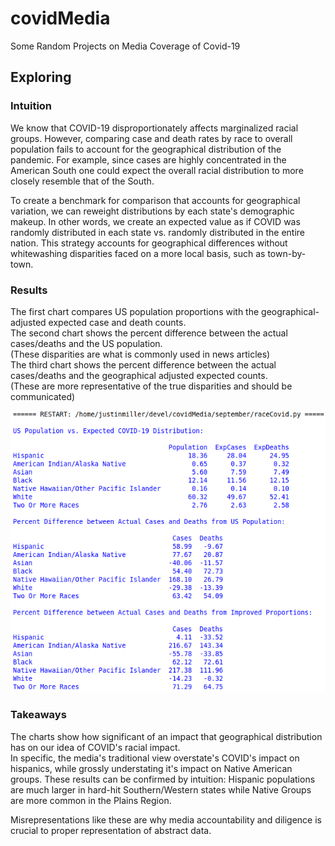 # covidMedia
Some Random Projects on Media Coverage of Covid-19

## Exploring 
### Intuition
We know that COVID-19 disproportionately affects marginalized racial groups. 
However, comparing case and death rates by race to overall population fails to account for the geographical distribution of the pandemic. 
For example, since cases are highly concentrated in the American South one could expect the overall racial distribution to more closely resemble that of the South.
<br>

To create a benchmark for comparison that accounts for geographical variation, we can reweight distributions by each state's demographic makeup. 
In other words, we create an expected value as if COVID was randomly distributed in each state vs. randomly distributed in the entire nation.
This strategy accounts for geographical differences without whitewashing disparities faced on a more local basis, such as town-by-town.

### Results
The first chart compares US population proportions with the geographical-adjusted expected case and death counts. <br>
The second chart shows the percent difference between the actual cases/deaths and the US population. <br>
(These disparities are what is commonly used in news articles) <br>
The third chart shows the percent difference between the actual cases/deaths and the geographical adjusted expected counts. <br>
(These are more representative of the true disparities and should be communicated)

![](https://github.com/justinmiller33/covidMedia/blob/master/geographicAdjustedRace/september/septemberResults.png)

### Takeaways
The charts show how significant of an impact that geographical distribution has on our idea of COVID's racial impact. <br>
In specific, the media's traditional view overstate's COVID's impact on hispanics, while grossly understating it's impact on Native American groups. 
These results can be confirmed by intuition: Hispanic populations are much larger in hard-hit Southern/Western states while Native Groups are more common in the Plains Region. <br>

Misrepresentations like these are why media accountability and diligence is crucial to proper representation of abstract data.
